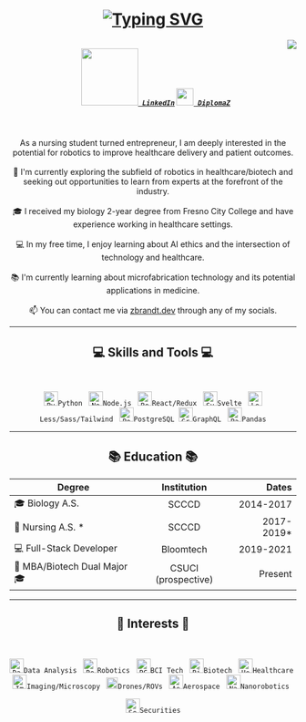 <h1 align="center">
<a href="https://git.io/typing-svg"><img src="https://readme-typing-svg.herokuapp.com?font=Fira+Code&duration=1500&pause=2000&color=00FBAE&center=true&multiline=true&width=435&height=80&lines=Hi+there+!+%F0%9F%91%8B;I'm+Zoe+Brandt+%3A;Full-Stack+Engineer" alt="Typing SVG" /></a>
</h1>
<img align="right" src="https://visitor-badge.laobi.icu/badge?page_id=zoe-brandt.zoe-brandt">
<h5 align="center">
  <code>
    <a href="https://www.linkedin.com/in/z-brandt/" title="LinkedIn Profile"><img width="100" src="https://upload.wikimedia.org/wikipedia/commons/0/01/LinkedIn_Logo.svg"> LinkedIn</a></code>
  <code><a href="https://www.github.com/DiplomaZ" title="GitHub Profile"><img width="30" src="https://upload.wikimedia.org/wikipedia/commons/9/91/Octicons-mark-github.svg"> DiplomaZ</a></code>
</h5>
<br>
<p align="center">
  As a nursing student turned entrepreneur, I am deeply interested in the potential for robotics to improve healthcare delivery and patient outcomes.
  <br>
  <br>
  🔬 I'm currently exploring the subfield of robotics in healthcare/biotech and seeking out opportunities to learn from experts at the forefront of the industry.
  <br>
  <br>
  🎓 I received my biology 2-year degree from Fresno City College and have experience working in healthcare settings.
  <br>
  <br>
  💻 In my free time, I enjoy learning about AI ethics and the intersection of technology and healthcare.
  <br>
  <br>
  📚 I'm currently learning about microfabrication technology and its potential applications in medicine.
  <br>
  <br>
  📫 You can contact me via <a href="zbrandt.dev">zbrandt.dev</a>  through any of my socials.
</p>
<hr>
<h2 align="center">💻 Skills and Tools 💻</h2>
<br>
<p align="center">
  <code><img title="Python" height="25" src="https://upload.wikimedia.org/wikipedia/commons/c/c3/Python-logo-notext.svg">Python </code>
  <code><img title="Nodejs" height="25" src="https://upload.wikimedia.org/wikipedia/commons/thumb/d/d9/Node.js_logo.svg/2560px-Node.js_logo.svg.png">Node.js </code>
  <code><img title="ReactRedux" height="25" src="https://upload.wikimedia.org/wikipedia/commons/thumb/a/a7/React-icon.svg/1150px-React-icon.svg.png">React/Redux </code>
  <code><img title="Svelte" height="25" src="https://upload.wikimedia.org/wikipedia/commons/thumb/1/1b/Svelte_Logo.svg/1200px-Svelte_Logo.svg.png">Svelte </code>
  <code><img title="Less/Sass/Tailwind" height="25" src="https://upload.wikimedia.org/wikipedia/commons/thumb/9/96/Sass_Logo_Color.svg/2560px-Sass_Logo_Color.svg.png">Less/Sass/Tailwind </code> <code><img title="PostgreSQL" height="25" src="https://upload.wikimedia.org/wikipedia/commons/thumb/2/29/Postgresql_elephant.svg/1985px-Postgresql_elephant.svg.png">PostgreSQL </code><code><img title="GraphQL" height="25" src="https://upload.wikimedia.org/wikipedia/commons/thumb/1/17/GraphQL_Logo.svg/2048px-GraphQL_Logo.svg.png">GraphQL </code>
<code><img title="Pandas" height="25" src="https://upload.wikimedia.org/wikipedia/commons/thumb/2/22/Pandas_mark.svg/1200px-Pandas_mark.svg.png">Pandas</code>
</p>

<hr>
<h2 align="center">📚 Education 📚</h2>
<p align="center">

| Degree        | Institution       | Dates         |
| ------------- |:-------------:| -----:|
| 🎓 Biology A.S.      | SCCCD      |   2014-2017 |
| 🏥 Nursing A.S. *      | SCCCD      |    2017-2019* |
| 💻 Full-Stack Developer      | Bloomtech      |    2019-2021 |
| 🤝 MBA/Biotech Dual Major 🎓      | CSUCI (prospective)      |    Present |
</p>
<hr>
<h2 align="center">🧠 Interests 🧠</h2>
<br>
<p align="center">
<code><img title="Data Analysis" height="25" src="https://upload.wikimedia.org/wikipedia/commons/thumb/3/31/201806_DataAnalysis_on_display.svg/640px-201806_DataAnalysis_on_display.svg.png">Data Analysis </code>
<code><img title="Robotics" height="25" src="https://cdn-icons-png.flaticon.com/128/1404/1404642.png">Robotics </code>
<code><img title="BCI Tech" height="25" src="https://upload.wikimedia.org/wikipedia/commons/thumb/0/0e/Lobes_of_the_brain_NL.svg/1280px-Lobes_of_the_brain_NL.svg.png">BCI Tech </code>
<code><img title="Biotech" height="25" src="https://upload.wikimedia.org/wikipedia/commons/thumb/5/5d/Icons8_flat_biotech.svg/1200px-Icons8_flat_biotech.svg.png">Biotech </code>
<code><img title="Healthcare" height="25" src="https://upload.wikimedia.org/wikipedia/commons/8/8d/Health_pictogram.svg">Healthcare </code>
<code><img title="Imaging/Microscopy" height="25" src="https://upload.wikimedia.org/wikipedia/commons/thumb/6/6b/Vision_Flat_Icon.svg/512px-Vision_Flat_Icon.svg.png?20180301073008">Imaging/Microscopy </code>
<code><img title="Drones/ROVs" height="20" src="https://upload.wikimedia.org/wikipedia/commons/1/11/Droneicon.png">Drones/ROVs </code>
<code><img title="Aerospace" height="25" src="https://upload.wikimedia.org/wikipedia/commons/thumb/4/4d/OpenMoji-color_1F680.svg/480px-OpenMoji-color_1F680.svg.png">Aerospace </code>
<code><img title="Nanorobotics" height="25" src="https://upload.wikimedia.org/wikipedia/commons/thumb/4/4a/PhageExterior.svg/1679px-PhageExterior.svg.png">Nanorobotics </code>
    <p align="center"> 
        <code><img title="Securities" height="25" src="https://upload.wikimedia.org/wikipedia/commons/thumb/1/12/Candlestick.svg/445px-Candlestick.svg.png">Securities</code>
    </p>
</p>